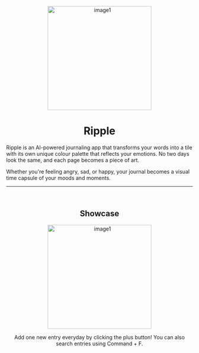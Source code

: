 
<div align="center">
  <img height="280" alt="image1" src="https://github.com/user-attachments/assets/ae96c6da-5811-40bd-b793-41c3608a876a" />
  <h1> Ripple </h1>
</div>

Ripple is an AI-powered journaling app that transforms your words into a tile with its own unique colour palette that reflects your emotions. No two days look the same, and each page becomes a piece of art. 

Whether you're feeling angry, sad, or happy, your journal becomes a visual time capsule of your moods and moments.

---
<br>

<div align="center">
  <h2> Showcase </h2>
  <img height="280" alt="image1" src="https://github.com/user-attachments/assets/c7eedeb7-9440-48d7-9774-f810e72481e7" />
  
  <br>
  
  Add one new entry everyday by clicking the plus button! You can also search entries using Command + F.
</div>
